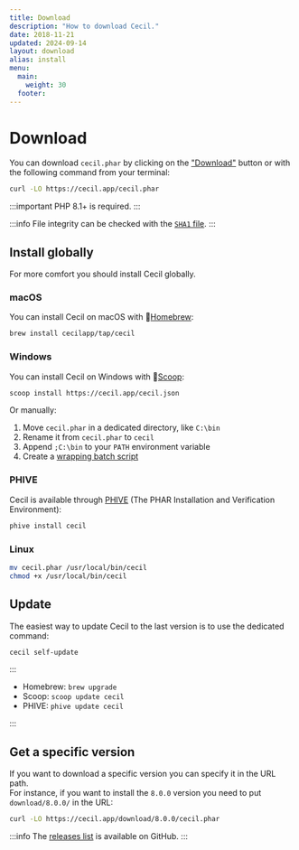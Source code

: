 ```yaml
---
title: Download
description: "How to download Cecil."
date: 2018-11-21
updated: 2024-09-14
layout: download
alias: install
menu:
  main:
    weight: 30
  footer:
---
```

# Download

You can download `cecil.phar` by clicking on the ["Download"](/cecil.phar) button or with the following command from your terminal:

```bash
curl -LO https://cecil.app/cecil.phar
```

:::important
PHP 8.1+ is required.
:::

:::info
File integrity can be checked with the [`SHA1` file](/cecil.phar.sha1).
:::

## Install globally

For more comfort you should install Cecil globally.

### macOS

You can install Cecil on macOS with 🍺[Homebrew](https://brew.sh):

```bash
brew install cecilapp/tap/cecil
```

### Windows

You can install Cecil on Windows with 🍨[Scoop](https://scoop.sh):

```bash
scoop install https://cecil.app/cecil.json
```

Or manually:

1. Move `cecil.phar` in a dedicated directory, like `C:\bin`
2. Rename it from `cecil.phar` to `cecil`
3. Append `;C:\bin` to your `PATH` environment variable
4. Create a [wrapping batch script](https://raw.githubusercontent.com/Cecilapp/Cecil/master/bin/cecil.bat)

### PHIVE

Cecil is available through [PHIVE](https://phar.io) (The PHAR Installation and Verification Environment):

```bash
phive install cecil
```

### Linux

```bash
mv cecil.phar /usr/local/bin/cecil
chmod +x /usr/local/bin/cecil
```

## Update

The easiest way to update Cecil to the last version is to use the dedicated command:

```bash
cecil self-update
```

:::

- Homebrew: `brew upgrade`
- Scoop: `scoop update cecil`
- PHIVE: `phive update cecil`

:::

## Get a specific version

If you want to download a specific version you can specify it in the URL path.  
For instance, if you want to install the `8.0.0` version you need to put `download/8.0.0/` in the URL:

```bash
curl -LO https://cecil.app/download/8.0.0/cecil.phar
```

:::info
The [releases list](https://github.com/Cecilapp/Cecil/releases) is available on GitHub.
:::
